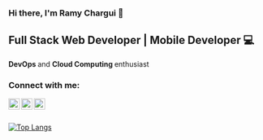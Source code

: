 ### Hi there, I'm Ramy Chargui 👋

## Full Stack Web Developer | Mobile Developer 💻

 <b> DevOps </b> and <b> Cloud Computing </b> enthusiast 


### Connect with me:
[<img align="left" alt="ramyChargui | LinkedIn" width="22px" src="https://cdn.jsdelivr.net/npm/simple-icons@v3/icons/linkedin.svg" />][linkedin]
[<img align="left" alt="ramyChargui | Instagram" width="22px" src="https://cdn.jsdelivr.net/npm/simple-icons@v3/icons/instagram.svg" />][instagram]
[<img align="left" alt="ramyChargui | Instagram" width="22px" src="https://cdn.jsdelivr.net/npm/simple-icons@v3/icons/facebook.svg" />][facebook]



<br />
<br />


[![Top Langs](https://github-readme-stats.vercel.app/api/top-langs/?username=Ramy99-dev&theme=dark&layout=compact)](https://github.com/Ramy99-dev/github-readme-stats)









[linkedin]: https://www.linkedin.com/in/ramychargui/
[facebook]:https://www.facebook.com/profile.php?id=100013850407476
[instagram]: https://www.instagram.com/charguiramy___/





